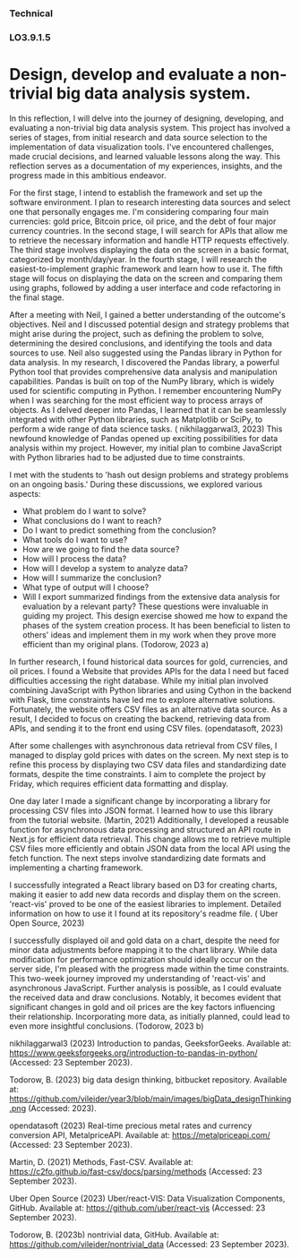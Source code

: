 ### Technical
### LO3.9.1.5
# Design, develop and evaluate a non-trivial big data analysis system.


In this reflection, I will delve into the journey of designing, developing, and evaluating a non-trivial big data analysis system. This project has involved a series of stages, from initial research and data source selection to the implementation of data visualization tools. I've encountered challenges, made crucial decisions, and learned valuable lessons along the way. This reflection serves as a documentation of my experiences, insights, and the progress made in this ambitious endeavor.

For the first stage, I intend to establish the framework and set up the software environment. I plan to research interesting data sources and select one that personally engages me. I'm considering comparing four main currencies: gold price, Bitcoin price, oil price, and the debt of four major currency countries. In the second stage, I will search for APIs that allow me to retrieve the necessary information and handle HTTP requests effectively. The third stage involves displaying the data on the screen in a basic format, categorized by month/day/year. In the fourth stage, I will research the easiest-to-implement graphic framework and learn how to use it. The fifth stage will focus on displaying the data on the screen and comparing them using graphs, followed by adding a user interface and code refactoring in the final stage.

After a meeting with Neil, I gained a better understanding of the outcome's objectives. 
Neil and I discussed potential design and strategy problems that might arise during the project, such as defining the problem to solve, determining the desired conclusions, and identifying the tools and data sources to use. Neil also suggested using the Pandas library in Python for data analysis.
In my research, I discovered the Pandas library, a powerful Python tool that provides comprehensive data analysis and manipulation capabilities. Pandas is built on top of the NumPy library, which is widely used for scientific computing in Python. I remember encountering NumPy when I was searching for the most efficient way to process arrays of objects. As I delved deeper into Pandas, I learned that it can be seamlessly integrated with other Python libraries, such as Matplotlib or SciPy, to perform a wide range of data science tasks. ( nikhilaggarwal3, 2023) This newfound knowledge of Pandas opened up exciting possibilities for data analysis within my project. However, my initial plan to combine JavaScript with Python libraries had to be adjusted due to time constraints.

I met with the students to 'hash out design problems and strategy problems on an ongoing basis.' During these discussions, we explored various aspects:
* What problem do I want to solve?
* What conclusions do I want to reach?
* Do I want to predict something from the conclusion?
* What tools do I want to use?
* How are we going to find the data source?
* How will I process the data?
* How will I develop a system to analyze data?
* How will I summarize the conclusion?
* What type of output will I choose?
* Will I export summarized findings from the extensive data analysis for evaluation by a relevant party?
    These questions were invaluable in guiding my project. This design exercise showed me how to expand the phases of the system creation process. It has been beneficial to listen to others' ideas and implement them in my work when they prove more efficient than my original plans. (Todorow, 2023 a)

In further research, I found historical data sources for gold, currencies, and oil prices.
I found a Website that provides APIs for the data I need but faced difficulties accessing the right database. While my initial plan involved combining JavaScript with Python libraries and using Cython in the backend with Flask, time constraints have led me to explore alternative solutions. Fortunately, the website offers CSV files as an alternative data source. As a result, I decided to focus on creating the backend, retrieving data from APIs, and sending it to the front end using CSV files. (opendatasoft, 2023)

After some challenges with asynchronous data retrieval from CSV files, I managed to display gold prices with dates on the screen. My next step is to refine this process by displaying two CSV data files and standardizing date formats, despite the time constraints. I aim to complete the project by Friday, which requires efficient data formatting and display.

One day later I made a significant change by incorporating a library for processing CSV files into JSON format. I learned how to use this library from the tutorial website. (Martin, 2021) Additionally, I developed a reusable function for asynchronous data processing and structured an API route in Next.js for efficient data retrieval. This change allows me to retrieve multiple CSV files more efficiently and obtain JSON data from the local API using the fetch function. The next steps involve standardizing date formats and implementing a charting framework.

I successfully integrated a React library based on D3 for creating charts, making it easier to add new data records and display them on the screen. 'react-vis' proved to be one of the easiest libraries to implement. Detailed information on how to use it I found at its repository's readme file. ( Uber Open Source, 2023)

I successfully displayed oil and gold data on a chart, despite the need for minor data adjustments before mapping it to the chart library. While data modification for performance optimization should ideally occur on the server side, I'm pleased with the progress made within the time constraints. This two-week journey improved my understanding of 'react-vis' and asynchronous JavaScript. Further analysis is possible, as I could evaluate the received data and draw conclusions. Notably, it becomes evident that significant changes in gold and oil prices are the key factors influencing their relationship. Incorporating more data, as initially planned, could lead to even more insightful conclusions.
(Todorow, 2023 b)

nikhilaggarwal3 (2023) Introduction to pandas, GeeksforGeeks. Available at: https://www.geeksforgeeks.org/introduction-to-pandas-in-python/ (Accessed: 23 September 2023). 

Todorow, B. (2023) big data design thinking, bitbucket repository. Available at: https://github.com/vileider/year3/blob/main/images/bigData_designThinking.png (Accessed: 2023). 

opendatasoft (2023) Real-time precious metal rates and currency conversion API, MetalpriceAPI. Available at: https://metalpriceapi.com/ (Accessed: 23 September 2023). 

Martin, D. (2021) Methods, Fast-CSV. Available at: https://c2fo.github.io/fast-csv/docs/parsing/methods (Accessed: 23 September 2023). 

Uber Open Source (2023) Uber/react-VIS: Data Visualization Components, GitHub. Available at: https://github.com/uber/react-vis (Accessed: 23 September 2023). 

Todorow, B. (2023b) nontrivial data, GitHub. Available at: https://github.com/vileider/nontrivial_data (Accessed: 23 September 2023). 
###
